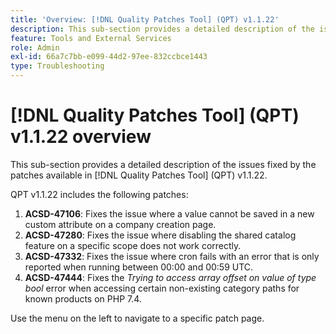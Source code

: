 ```yaml
---
title: 'Overview: [!DNL Quality Patches Tool] (QPT) v1.1.22'
description: This sub-section provides a detailed description of the issues fixed by the patches available in [!DNL Quality Patches Tool] (QPT) v1.1.22.
feature: Tools and External Services
role: Admin
exl-id: 66a7c7bb-e099-44d2-97ee-832ccbce1443
type: Troubleshooting
---
```

# [!DNL Quality Patches Tool] (QPT) v1.1.22 overview

This sub-section provides a detailed description of the issues fixed by the patches available in [!DNL Quality Patches Tool] (QPT) v1.1.22.

QPT v1.1.22 includes the following patches:

1. **ACSD-47106**: Fixes the issue where a value cannot be saved in a new custom attribute on a company creation page.
1. **ACSD-47280**: Fixes the issue where disabling the shared catalog feature on a specific scope does not work correctly.
1. **ACSD-47332**: Fixes the issue where cron fails with an error that is only reported when running between 00:00 and 00:59 UTC.
1. **ACSD-47444**: Fixes the _Trying to access array offset on value of type bool_ error when accessing certain non-existing category paths for known products on PHP 7.4.

Use the menu on the left to navigate to a specific patch page.
